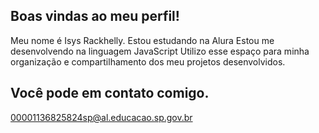 ## Boas vindas ao meu perfil!
Meu nome é Isys Rackhelly.
Estou estudando na Alura
Estou me desenvolvendo na linguagem JavaScript
Utilizo esse espaço para minha organização e compartilhamento dos meu projetos desenvolvidos.

## Você pode em contato comigo.
00001136825824sp@al.educacao.sp.gov.br
